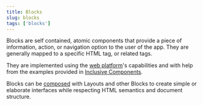 ```yaml
---
title: Blocks
slug: blocks
tags: ['blocks']
---
```


Blocks are self contained, atomic components that provide a piece of information, action, or navigation option to the user of the app. They are generally mapped to a specific HTML tag, or related tags.

They are implemented using the [web platform](https://developer.mozilla.org/en-US/docs/Web)'s capabilities and with help from the examples provided in [Inclusive Components](https://inclusive-components.design/).

Blocks can be [composed](https://cube.fyi/composition.html) with Layouts and other Blocks to create simple or elaborate interfaces while respecting HTML semantics and document structure.
